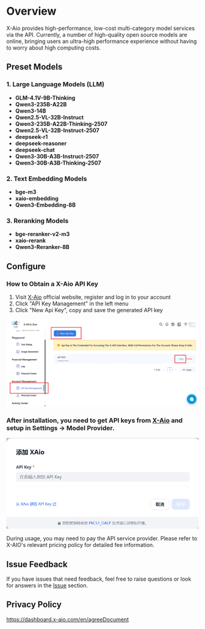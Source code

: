 # Overview
X-Aio provides high-performance, low-cost multi-category model services via the API. Currently, a number of high-quality open source models are online, bringing users an ultra-high performance experience without having to worry about high computing costs.

## Preset Models

### 1. Large Language Models (LLM)

- **GLM-4.1V-9B-Thinking** 
- **Qwen3-235B-A22B** 
- **Qwen3-14B** 
- **Qwen2.5-VL-32B-Instruct** 
- **Qwen3-235B-A22B-Thinking-2507** 
- **Qwen2.5-VL-32B-Instruct-2507** 
- **deepseek-r1** 
- **deepseek-reasoner** 
- **deepseek-chat**
- **Qwen3-30B-A3B-Instruct-2507** 
- **Qwen3-30B-A3B-Thinking-2507**

### 2. Text Embedding Models

- **bge-m3** 
- **xaio-embedding**
- **Qwen3-Embedding-8B**

### 3. Reranking Models

- **bge-reranker-v2-m3** 
- **xaio-rerank**
- **Qwen3-Reranker-8B**

## Configure
### How to Obtain a X-Aio API Key

1. Visit [X-Aio](https://dashboard.x-aio.com/) official website, register and log in to your account
2. Click "API Key Management" in the left menu
3. Click "New Api Key", copy and save the generated API key

![API Key Setup Example](_assets/api_key.png)

### After installation, you need to get API keys from [X-Aio](https://dashboard.x-aio.com/en/home/API) and setup in Settings -> Model Provider.

![](_assets/xaio.png)


During usage, you may need to pay the API service provider. Please refer to X-AIO's relevant pricing policy for detailed fee information.

## Issue Feedback
If you have issues that need feedback, feel free to raise questions or look for answers in the [Issue](https://github.com/Yeaosound/x-aio-dify-plugin/issues) section.

## Privacy Policy
https://dashboard.x-aio.com/en/agreeDocument